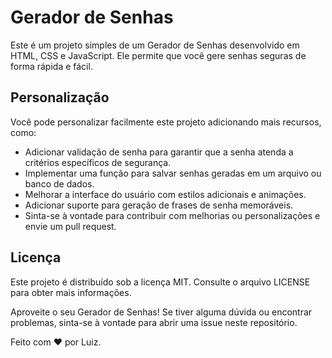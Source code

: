 <h1>Gerador de Senhas</h1>

<p>Este é um projeto simples de um Gerador de Senhas desenvolvido em HTML, CSS e JavaScript. Ele permite que você gere senhas seguras de forma rápida e fácil.</p>

## Personalização

<p>Você pode personalizar facilmente este projeto adicionando mais recursos, como:</p>

+ Adicionar validação de senha para garantir que a senha atenda a critérios específicos de segurança.
+ Implementar uma função para salvar senhas geradas em um arquivo ou banco de dados.
+ Melhorar a interface do usuário com estilos adicionais e animações.
+ Adicionar suporte para geração de frases de senha memoráveis.
+ Sinta-se à vontade para contribuir com melhorias ou personalizações e envie um pull request.

## Licença
<p>Este projeto é distribuído sob a licença MIT. Consulte o arquivo LICENSE para obter mais informações.</p>

<p>Aproveite o seu Gerador de Senhas! Se tiver alguma dúvida ou encontrar problemas, sinta-se à vontade para abrir uma issue neste repositório.</p>

<p>Feito com ❤️ por Luiz.</p>
